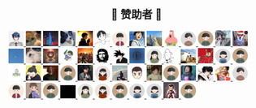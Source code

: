 <div align="center">
  <h2 align="center">🎉 赞助者 🎉</h2>
</div>

<p align="left">
  <a href="https://github.com/Cc-Edit" title='就是你个城' target="_blank" rel="noopener noreferrer">
    <img alt="就是你个城" src="https://github.com/Cc-Edit/Cc-Edit/blob/main/public/sponsor/jsngc.png" width="30">
  </a>
  <a href="https://github.com/Cc-Edit" title='daigang666' target="_blank" rel="noopener noreferrer">
    <img alt="daigang666" src="https://github.com/Cc-Edit/Cc-Edit/blob/main/public/sponsor/daigang666.jpg" width="30">
  </a>
  <a href="https://github.com/Cc-Edit" title='dh' target="_blank" rel="noopener noreferrer">
     <img alt="dh" src="https://github.com/Cc-Edit/Cc-Edit/blob/main/public/sponsor/dh.png" width="30">
  </a>
  <a href="https://github.com/Cc-Edit" title='ty' target="_blank" rel="noopener noreferrer">
    <img alt="ty" src="https://github.com/Cc-Edit/Cc-Edit/blob/main/public/sponsor/ty.png" width="30">
  </a>
  <a href="https://github.com/Cc-Edit" title='洒脱' target="_blank" rel="noopener noreferrer">
    <img alt="洒脱~" src="https://github.com/Cc-Edit/Cc-Edit/blob/main/public/sponsor/st.png" width="30">
  </a>
  <a href="https://github.com/Cc-Edit" title='心有灵犀' target="_blank" rel="noopener noreferrer">
     <img alt="心有灵犀" src="https://github.com/Cc-Edit/Cc-Edit/blob/main/public/sponsor/xylx.png" width="30">
  </a>

  <a href='https://github.com/Cc-Edit' title='zee' target='_blank' rel='noopener noreferrer'>
    <img alt='zee' src='https://github.com/Cc-Edit/Cc-Edit/blob/main/public/sponsor/backers-1684259743.png' width='30'>
  </a>

  <a href='https://github.com/Cc-Edit' title='#' target='_blank' rel='noopener noreferrer'>
    <img alt='#' src='https://github.com/Cc-Edit/Cc-Edit/blob/main/public/sponsor/0001.png' width='30'>
  </a>

  <a href='https://github.com/Cc-Edit' title='Amotion' target='_blank' rel='noopener noreferrer'>
    <img alt='Amotion' src='https://github.com/Cc-Edit/Cc-Edit/blob/main/public/sponsor/backers-1684743443.png' width='30'>
  </a>
  
  <a href='https://github.com/Cc-Edit' title='聂爬爬Y_🍉' target='_blank' rel='noopener noreferrer'>
    <img alt='聂爬爬Y_🍉' src='https://github.com/Cc-Edit/Cc-Edit/blob/main/public/sponsor/img.png' width='30'>
  </a>  

  <a href='https://github.com/Cc-Edit' title='hty' target='_blank' rel='noopener noreferrer'>
    <img alt='hty' src='https://github.com/Cc-Edit/Cc-Edit/blob/main/public/sponsor/backers-1684826242.png' width='30'>
  </a>

  <a href='https://github.com/Cc-Edit' title='YI' target='_blank' rel='noopener noreferrer'>
    <img alt='YI' src='https://github.com/Cc-Edit/Cc-Edit/blob/main/public/sponsor/backers-1684979450.png' width='30'>
  </a>
  
  <a href='https://github.com/Cc-Edit' title='伎俩' target='_blank' rel='noopener noreferrer'>
    <img alt='伎俩' src='https://github.com/Cc-Edit/Cc-Edit/blob/main/public/sponsor/head.png' width='30'>
  </a>

  <a href='https://github.com/Cc-Edit' title='臭四四' target='_blank' rel='noopener noreferrer'>
    <img alt='臭四四' src='https://github.com/Cc-Edit/Cc-Edit/blob/main/public/sponsor/head1.png' width='30'>
  </a>

  <a href='https://github.com/Cc-Edit' title='youa' target='_blank' rel='noopener noreferrer'>
    <img alt='youa' src='https://github.com/Cc-Edit/Cc-Edit/blob/main/public/sponsor/head2.png' width='30'>
  </a>

  <a href='https://github.com/Cc-Edit' title='阿俊' target='_blank' rel='noopener noreferrer'>
    <img alt='阿俊' src='https://github.com/Cc-Edit/Cc-Edit/blob/main/public/sponsor/ajun.png' width='30'>
  </a>
  
  <a href='https://github.com/Cc-Edit' title='ableﾍ😈ﾍ' target='_blank' rel='noopener noreferrer'>
    <img alt='ableﾍ😈ﾍ' src='https://github.com/Cc-Edit/Cc-Edit/blob/main/public/sponsor/ab.png' width='30'>
  </a>

  <a href='https://github.com/Cc-Edit' title='二 月 ²⁰²³' target='_blank' rel='noopener noreferrer'>
    <img alt='二 月 ²⁰²³' src='https://github.com/Cc-Edit/Cc-Edit/blob/main/public/sponsor/ey.png' width='30'>
  </a>

  <a href='https://github.com/Cc-Edit' title='冰火凌云' target='_blank' rel='noopener noreferrer'>
    <img alt='冰火凌云' src='https://github.com/Cc-Edit/Cc-Edit/blob/main/public/sponsor/bhly.png' width='30'>
  </a>
  
  <a href='https://github.com/Cc-Edit' title='Exception' target='_blank' rel='noopener noreferrer'>
    <img alt='Exception' src='https://github.com/Cc-Edit/Cc-Edit/blob/main/public/sponsor/ex.png' width='30'>
  </a>

  <a href='https://github.com/Cc-Edit' title='没有人比我的头像还帅了吧' target='_blank' rel='noopener noreferrer'>
    <img alt='没有人比我的头像还帅了吧' src='https://github.com/Cc-Edit/Cc-Edit/blob/main/public/sponsor/tx.png' width='30'>
  </a>
  
  <a href='https://github.com/Cc-Edit' title='weboob' target='_blank' rel='noopener noreferrer'>
    <img alt='weboob' src='https://github.com/Cc-Edit/Cc-Edit/blob/main/public/sponsor/weboob.png' width='30'>
  </a>

  <a href='https://github.com/Cc-Edit' title='凉豆仁。' target='_blank' rel='noopener noreferrer'>
    <img alt='凉豆仁。' src='https://github.com/Cc-Edit/Cc-Edit/blob/main/public/sponsor/ldr.png' width='30'>
  </a>

  <a href='https://github.com/Cc-Edit' title='日富一日' target='_blank' rel='noopener noreferrer'>
    <img alt='日富一日' src='https://github.com/Cc-Edit/Cc-Edit/blob/main/public/sponsor/rfyr.png' width='30'>
  </a>

  <a href='https://github.com/Cc-Edit' title='Can' target='_blank' rel='noopener noreferrer'>
    <img alt='Can' src='https://github.com/Cc-Edit/Cc-Edit/blob/main/public/sponsor/Can.png' width='30'>
  </a>

  <a href='https://github.com/Cc-Edit' title='守拙' target='_blank' rel='noopener noreferrer'>
    <img alt='守拙' src='https://github.com/Cc-Edit/Cc-Edit/blob/main/public/sponsor/sz.png' width='30'>
  </a>

  <a href='https://github.com/Cc-Edit' title='Betty1' target='_blank' rel='noopener noreferrer'>
    <img alt='Betty1' src='https://github.com/Cc-Edit/Cc-Edit/blob/main/public/sponsor/backers-1691046869.png' width='30'>
  </a>

  <a href='https://ccedit.com' title='洛' target='_blank' rel='noopener noreferrer'>
    <img alt='洛' src='https://github.com/Cc-Edit/Cc-Edit/blob/main/public/sponsor/backers-1691049747.png' width='30'>
  </a>

  <a href='https://ccedit.com' title='🍭' target='_blank' rel='noopener noreferrer'>
    <img alt='🍭' src='https://github.com/Cc-Edit/Cc-Edit/blob/main/public/sponsor/backers-1691545655.png' width='30'>
  </a>

  <a href='https://ccedit.com' title='安' target='_blank' rel='noopener noreferrer'>
    <img alt='安' src='https://github.com/Cc-Edit/Cc-Edit/blob/main/public/sponsor/backers-1694249226.png' width='30'>
  </a>

  <a href='https://ccedit.com' title='陈加信' target='_blank' rel='noopener noreferrer'>
    <img alt='陈加信' src='https://github.com/Cc-Edit/Cc-Edit/blob/main/public/sponsor/backers-1694249272.png' width='30'>
  </a>

  <a href='https://ccedit.com' title='honorsuper' target='_blank' rel='noopener noreferrer'>
    <img alt='honorsuper' src='https://github.com/Cc-Edit/Cc-Edit/blob/main/public/sponsor/backers-1695005436.png' width='30'>
  </a>

  <a href='https://ccedit.com' title='C.K.' target='_blank' rel='noopener noreferrer'>
    <img alt='C.K.' src='https://github.com/Cc-Edit/Cc-Edit/blob/main/public/sponsor/backers-1695097418.png' width='30'>
  </a>

  <a href='https://ccedit.com' title='花生' target='_blank' rel='noopener noreferrer'>
    <img alt='花生' src='https://github.com/Cc-Edit/Cc-Edit/blob/main/public/sponsor/backers-1695284868.png' width='30'>
  </a>

  <a href='https://ccedit.com' title='维子' target='_blank' rel='noopener noreferrer'>
    <img alt='维子' src='https://github.com/Cc-Edit/Cc-Edit/blob/main/public/sponsor/backers-1695723754.png' width='30'>
  </a>

  <a href='https://ccedit.com' title='大智' target='_blank' rel='noopener noreferrer'>
    <img alt='大智' src='https://github.com/Cc-Edit/Cc-Edit/blob/main/public/sponsor/backers-1695777123.png' width='30'>
  </a>

  <a href='https://ccedit.com' title='冻柠葡萄' target='_blank' rel='noopener noreferrer'>
    <img alt='冻柠葡萄' src='https://github.com/Cc-Edit/Cc-Edit/blob/main/public/sponsor/backers-1696081335.png' width='30'>
  </a>

  <a href='https://ccedit.com' title='北海小七' target='_blank' rel='noopener noreferrer'>
    <img alt='北海小七' src='https://github.com/Cc-Edit/Cc-Edit/blob/main/public/sponsor/backers-1696081336.png' width='30'>
  </a>

  <a href='https://ccedit.com' title='jenkin_infj-a' target='_blank' rel='noopener noreferrer'>
    <img alt='jenkin_infj-a' src='https://github.com/Cc-Edit/Cc-Edit/blob/main/public/sponsor/backers-1699253589.png' width='30'>
  </a>

  <a href='https://ccedit.com' title='^_^' target='_blank' rel='noopener noreferrer'>
    <img alt='^_^' src='https://github.com/Cc-Edit/Cc-Edit/blob/main/public/sponsor/backers-1699585815.png' width='30'>
  </a>

  <a href='https://ccedit.com' title='豪' target='_blank' rel='noopener noreferrer'>
    <img alt='豪' src='https://github.com/Cc-Edit/Cc-Edit/blob/main/public/sponsor/backers-1701311189.png' width='30'>
  </a>

  <a href='https://ccedit.com' title='--' target='_blank' rel='noopener noreferrer'>
    <img alt='--' src='https://github.com/Cc-Edit/Cc-Edit/blob/main/public/sponsor/backers-1701420087.png' width='30'>
  </a>

  <a href='https://ccedit.com' title='律政先锋' target='_blank' rel='noopener noreferrer'>
    <img alt='律政先锋' src='https://github.com/Cc-Edit/Cc-Edit/blob/main/public/sponsor/backers-1701669912.png' width='30'>
  </a>

  <a href='https://ccedit.com' title='中等生' target='_blank' rel='noopener noreferrer'>
    <img alt='中等生' src='https://github.com/Cc-Edit/Cc-Edit/blob/main/public/sponsor/backers-1701685256.png' width='30'>
  </a>

  <a href='https://ccedit.com' title='道道里' target='_blank' rel='noopener noreferrer'>
    <img alt='道道里' src='https://github.com/Cc-Edit/Cc-Edit/blob/main/public/sponsor/backers-1701757551.png' width='30'>
  </a>

  <a href='https://ccedit.com' title='伍' target='_blank' rel='noopener noreferrer'>
    <img alt='伍' src='https://github.com/Cc-Edit/Cc-Edit/blob/main/public/sponsor/backers-1702535918.png' width='30'>
  </a>

  <a href='https://ccedit.com' title='9801' target='_blank' rel='noopener noreferrer'>
    <img alt='9801' src='https://github.com/Cc-Edit/Cc-Edit/blob/main/public/sponsor/backers-1702535958.png' width='30'>
  </a>

  <a href='https://ccedit.com' title='uuu' target='_blank' rel='noopener noreferrer'>
    <img alt='uuu' src='https://github.com/Cc-Edit/Cc-Edit/blob/main/public/sponsor/backers-1703235983.png' width='30'>
  </a>

  <a href='https://ccedit.com' title='李辉' target='_blank' rel='noopener noreferrer'>
    <img alt='李辉' src='https://github.com/Cc-Edit/Cc-Edit/blob/main/public/sponsor/backers-1704177992.png' width='30'>
  </a>

  <a href='https://ccedit.com' title='龙源' target='_blank' rel='noopener noreferrer'>
    <img alt='龙源' src='https://github.com/Cc-Edit/Cc-Edit/blob/main/public/sponsor/backers-1704369766.png' width='30'>
  </a>

  <a href='https://ccedit.com' title='没有答案' target='_blank' rel='noopener noreferrer'>
    <img alt='没有答案' src='https://github.com/Cc-Edit/Cc-Edit/blob/main/public/sponsor/backers-1708680740.png' width='30'>
  </a>

  <a href='https://ccedit.com' title='淡蓝色的烟雨云' target='_blank' rel='noopener noreferrer'>
    <img alt='淡蓝色的烟雨云' src='https://github.com/Cc-Edit/Cc-Edit/blob/main/public/sponsor/backers-1710228311.png' width='30'>
  </a>

  <a href='https://ccedit.com' title='残月' target='_blank' rel='noopener noreferrer'>
    <img alt='残月' src='https://github.com/Cc-Edit/Cc-Edit/blob/main/public/sponsor/backers-1711615428.png' width='30'>
  </a>
</p>
